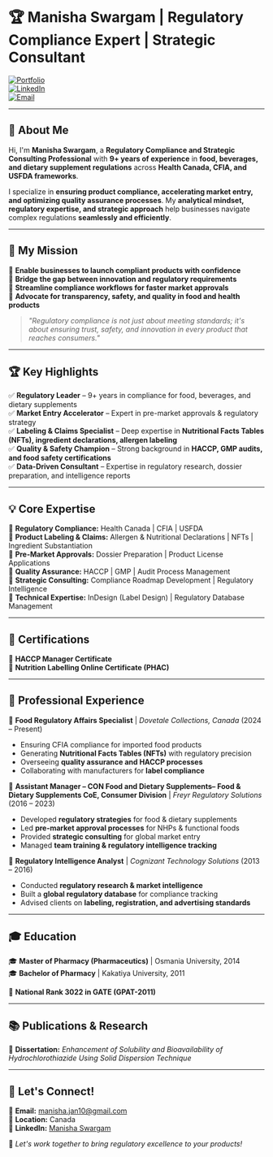 # 🏆 Manisha Swargam | Regulatory Compliance Expert | Strategic Consultant  

[![Portfolio](https://img.shields.io/badge/My%20Portfolio-Click%20Here-blue?style=for-the-badge&logo=github)](https://manisha1001.github.io/Manisha-Portfolio/)  
[![LinkedIn](https://img.shields.io/badge/LinkedIn-Manisha%20Swargam-blue?style=for-the-badge&logo=linkedin)](https://www.linkedin.com/in/manisha-swargam)  
[![Email](https://img.shields.io/badge/Email-Manisha.jan10%40gmail.com-red?style=for-the-badge&logo=gmail)](mailto:manisha.jan10@gmail.com)  

---

## 🚀 About Me  

Hi, I'm **Manisha Swargam**, a **Regulatory Compliance and Strategic Consulting Professional** with **9+ years of experience** in **food, beverages, and dietary supplement regulations** across **Health Canada, CFIA, and USFDA frameworks**.  

I specialize in **ensuring product compliance, accelerating market entry, and optimizing quality assurance processes**. My **analytical mindset, regulatory expertise, and strategic approach** help businesses navigate complex regulations **seamlessly and efficiently**.  

---

## 🎯 My Mission  

🌟 **Enable businesses to launch compliant products with confidence**  
🌟 **Bridge the gap between innovation and regulatory requirements**  
🌟 **Streamline compliance workflows for faster market approvals**  
🌟 **Advocate for transparency, safety, and quality in food and health products**  

> *"Regulatory compliance is not just about meeting standards; it's about ensuring trust, safety, and innovation in every product that reaches consumers."*  

---

## 🏆 Key Highlights  

✅ **Regulatory Leader** – 9+ years in compliance for food, beverages, and dietary supplements  
✅ **Market Entry Accelerator** – Expert in pre-market approvals & regulatory strategy  
✅ **Labeling & Claims Specialist** – Deep expertise in **Nutritional Facts Tables (NFTs), ingredient declarations, allergen labeling**  
✅ **Quality & Safety Champion** – Strong background in **HACCP, GMP audits, and food safety certifications**  
✅ **Data-Driven Consultant** – Expertise in regulatory research, dossier preparation, and intelligence reports  

---

## 💡 Core Expertise  

📌 **Regulatory Compliance:** Health Canada | CFIA | USFDA  
📌 **Product Labeling & Claims:** Allergen & Nutritional Declarations | NFTs | Ingredient Substantiation  
📌 **Pre-Market Approvals:** Dossier Preparation | Product License Applications  
📌 **Quality Assurance:** HACCP | GMP | Audit Process Management  
📌 **Strategic Consulting:** Compliance Roadmap Development | Regulatory Intelligence  
📌 **Technical Expertise:** InDesign (Label Design) | Regulatory Database Management  

---

## 📜 Certifications  

🏅 **HACCP Manager Certificate**  
🏅 **Nutrition Labelling Online Certificate (PHAC)**  

---

## 💼 Professional Experience  

🔹 **Food Regulatory Affairs Specialist** | *Dovetale Collections, Canada* (2024 – Present)  
- Ensuring CFIA compliance for imported food products  
- Generating **Nutritional Facts Tables (NFTs)** with regulatory precision  
- Overseeing **quality assurance and HACCP processes**  
- Collaborating with manufacturers for **label compliance**  

🔹 **Assistant Manager – CON Food and Dietary Supplements– Food & Dietary Supplements CoE, Consumer Division** | *Freyr Regulatory Solutions* (2016 – 2023)  
- Developed **regulatory strategies** for food & dietary supplements  
- Led **pre-market approval processes** for NHPs & functional foods  
- Provided **strategic consulting** for global market entry  
- Managed **team training & regulatory intelligence tracking**  

🔹 **Regulatory Intelligence Analyst** | *Cognizant Technology Solutions* (2013 – 2016)  
- Conducted **regulatory research & market intelligence**  
- Built a **global regulatory database** for compliance tracking  
- Advised clients on **labeling, registration, and advertising standards**  

---

## 🎓 Education  

🎓 **Master of Pharmacy (Pharmaceutics)** | Osmania University, 2014  
🎓 **Bachelor of Pharmacy** | Kakatiya University, 2011  

🏅 **National Rank 3022 in GATE (GPAT-2011)**  

---

## 📚 Publications & Research  

📖 **Dissertation:** *Enhancement of Solubility and Bioavailability of Hydrochlorothiazide Using Solid Dispersion Technique*  

---

## 📩 Let's Connect!  

📧 **Email:** [manisha.jan10@gmail.com](mailto:manisha.jan10@gmail.com)  
📍 **Location:** Canada  
🔗 **LinkedIn:** [Manisha Swargam](https://www.linkedin.com/in/manisha-swargam)  

🚀 *Let's work together to bring regulatory excellence to your products!*  
